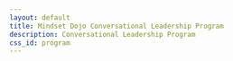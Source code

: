 ```yaml
---
layout: default
title: Mindset Dojo Conversational Leadership Program
description: Conversational Leadership Program
css_id: program
---
```


